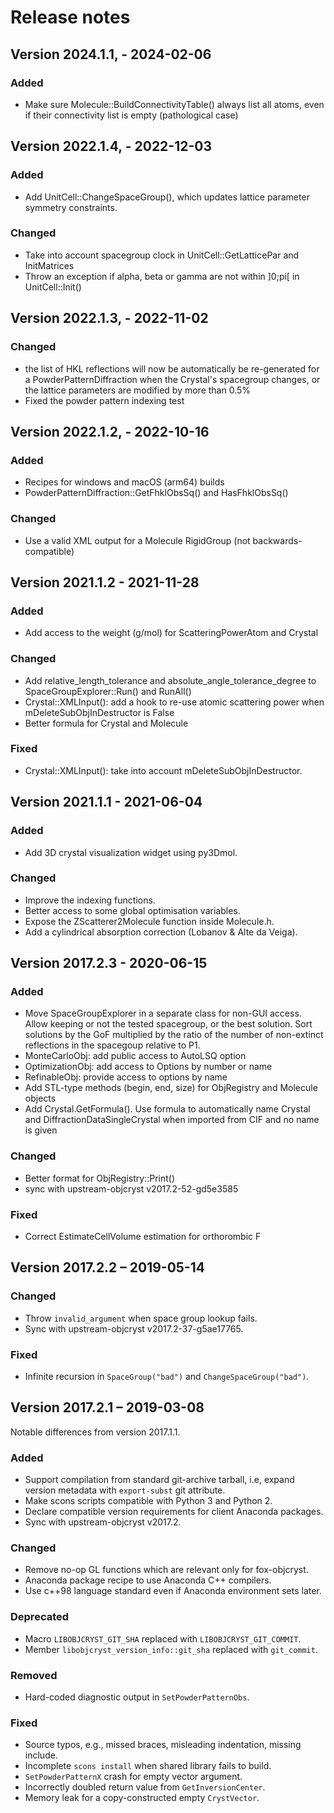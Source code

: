 # Release notes

## Version 2024.1.1,  - 2024-02-06

### Added
- Make sure Molecule::BuildConnectivityTable() always list all atoms,
  even if their connectivity list is empty (pathological case)

## Version 2022.1.4,  - 2022-12-03

### Added
- Add UnitCell::ChangeSpaceGroup(), which updates lattice parameter symmetry constraints.

### Changed
- Take into account spacegroup clock in UnitCell::GetLatticePar and InitMatrices
- Throw an exception if alpha, beta or gamma are not within ]0;pi[ in UnitCell::Init()


## Version 2022.1.3,  - 2022-11-02

### Changed

- the list of HKL reflections will now be automatically be re-generated
  for a PowderPatternDiffraction when the Crystal's spacegroup changes,
  or the lattice parameters are modified by more than 0.5%
- Fixed the powder pattern indexing test

## Version 2022.1.2,  - 2022-10-16

### Added

- Recipes for windows and macOS (arm64) builds
- PowderPatternDiffraction::GetFhklObsSq() and HasFhklObsSq()

### Changed

- Use a valid XML output for a Molecule RigidGroup (not backwards-compatible)

## Version 2021.1.2 - 2021-11-28

### Added

- Add access to the weight (g/mol) for ScatteringPowerAtom and Crystal

### Changed

- Add relative_length_tolerance and absolute_angle_tolerance_degree to
  SpaceGroupExplorer::Run() and RunAll()
- Crystal::XMLInput(): add a hook to re-use atomic scattering power when
  mDeleteSubObjInDestructor is False
- Better formula for Crystal and Molecule

### Fixed

- Crystal::XMLInput(): take into account mDeleteSubObjInDestructor.

## Version 2021.1.1 - 2021-06-04

### Added

- Add 3D crystal visualization widget using py3Dmol.

### Changed

- Improve the indexing functions.
- Better access to some global optimisation variables.
- Expose the ZScatterer2Molecule function inside Molecule.h.
- Add a cylindrical absorption correction (Lobanov & Alte da Veiga).

## Version 2017.2.3 - 2020-06-15

### Added
- Move SpaceGroupExplorer in a separate class for non-GUI access.
  Allow keeping or not the tested spacegroup, or the best solution.
  Sort solutions by the GoF multiplied by the ratio of the number
  of non-extinct reflections in the spacegoup relative to P1.
- MonteCarloObj: add public access to AutoLSQ option
- OptimizationObj: add access to Options by number or name
- RefinableObj: provide access to options by name
- Add STL-type methods (begin, end, size) for ObjRegistry and Molecule objects
- Add Crystal.GetFormula(). Use formula to automatically name Crystal and
  DiffractionDataSingleCrystal when imported from CIF and no name is given

### Changed
- Better format for ObjRegistry::Print()
- sync with upstream-objcryst v2017.2-52-gd5e3585

### Fixed
- Correct EstimateCellVolume estimation for orthorombic F

## Version 2017.2.2 – 2019-05-14

### Changed

- Throw `invalid_argument` when space group lookup fails.
- Sync with upstream-objcryst v2017.2-37-g5ae17765.

### Fixed

- Infinite recursion in `SpaceGroup("bad")` and `ChangeSpaceGroup("bad")`.


## Version 2017.2.1 – 2019-03-08

Notable differences from version 2017.1.1.

### Added

- Support compilation from standard git-archive tarball, i.e,
  expand version metadata with `export-subst` git attribute.
- Make scons scripts compatible with Python 3 and Python 2.
- Declare compatible version requirements for client Anaconda packages.
- Sync with upstream-objcryst v2017.2.

### Changed

- Remove no-op GL functions which are relevant only for fox-objcryst.
- Anaconda package recipe to use Anaconda C++ compilers.
- Use c++98 language standard even if Anaconda environment sets later.

### Deprecated

- Macro `LIBOBJCRYST_GIT_SHA` replaced with `LIBOBJCRYST_GIT_COMMIT`.
- Member `libobjcryst_version_info::git_sha` replaced with `git_commit`.

### Removed

- Hard-coded diagnostic output in `SetPowderPatternObs`.

### Fixed

- Source typos, e.g., missed braces, misleading indentation, missing include.
- Incomplete `scons install` when shared library fails to build.
- `SetPowderPatternX` crash for empty vector argument.
- Incorrectly doubled return value from `GetInversionCenter`.
- Memory leak for a copy-constructed empty `CrystVector`.
